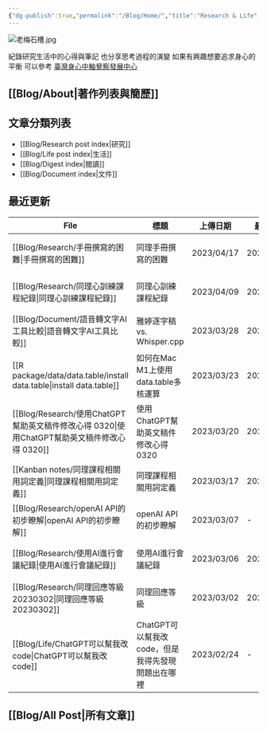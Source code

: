 ```yaml
---
{"dg-publish":true,"permalink":"/Blog/Home/","title":"Research & Life","tags":["blog","gardenEntry","gardenEntry","gardenEntry","gardenEntry","gardenEntry","gardenEntry","gardenEntry","gardenEntry"],"created":"2023-02-16","updated":"2023-03-01"}
---
```



![老梅石槽.jpg](/img/user/Blog/images/%E8%80%81%E6%A2%85%E7%9F%B3%E6%A7%BD.jpg)

紀錄研究生活中的心得與筆記
也分享思考過程的演變
如果有興趣想要追求身心的平衡
可以參考 [臺灣身心中軸覺察發展中心](https://bmaa.tw)

## [[Blog/About\|著作列表與簡歷]]

## 文章分類列表

- [[Blog/Research post index\|研究]]
- [[Blog/Life post index\|生活]]
- [[Blog/Digest index\|閱讀]]
- [[Blog/Document index\|文件]]

## 最近更新


<div class="transclusion internal-embed is-loaded"><div class="markdown-embed">





| File                                                                    | 標題                             | 上傳日期       | 最後修改       | 類別                                       |
| ----------------------------------------------------------------------- | ------------------------------ | ---------- | ---------- | ---------------------------------------- |
| [[Blog/Research/手冊撰寫的困難\|手冊撰寫的困難]]                                   | 同理手冊撰寫的困難                      | 2023/04/17 | 2023/04/17 | <ul><li>blog</li><li>research</li></ul>  |
| [[Blog/Research/同理心訓練課程紀錄\|同理心訓練課程紀錄]]                               | 同理心訓練課程紀錄                      | 2023/04/09 | 2023/04/14 | <ul><li>blog</li><li>research</li></ul>  |
| [[Blog/Document/語音轉文字AI工具比較\|語音轉文字AI工具比較]]                           | 雅婷逐字稿 vs. Whisper.cpp          | 2023/03/28 | 2023/03/28 | <ul><li>blog</li><li>document</li></ul>  |
| [[R package/data/data.table/install data.table\|install data.table]] | 如何在Mac M1上使用data.table多核運算     | 2023/03/23 | 2023/03/24 | <ul><li>document</li><li>blog</li></ul>  |
| [[Blog/Research/使用ChatGPT幫助英文稿件修改心得 0320\|使用ChatGPT幫助英文稿件修改心得 0320]] | 使用ChatGPT幫助英文稿件修改心得 0320       | 2023/03/20 | 2023/03/20 | <ul><li>blog</li><li>research</li></ul>  |
| [[Kanban notes/同理課程相關用詞定義\|同理課程相關用詞定義]]                              | 同理課程相關用詞定義                     | 2023/03/17 | 2023/03/17 | <ul><li>note</li><li>research</li></ul>  |
| [[Blog/Research/openAI API的初步瞭解\|openAI API的初步瞭解]]                   | openAI API的初步瞭解                | 2023/03/07 | \-         | blog                                     |
| [[Blog/Research/使用AI進行會議紀錄\|使用AI進行會議紀錄]]                             | 使用AI進行會議紀錄                     | 2023/03/06 | 2023/03/07 | <ul><li>blog</li><li>research</li></ul>  |
| [[Blog/Research/同理回應等級20230302\|同理回應等級20230302]]                     | 同理回應等級                         | 2023/03/02 | 2023/03/08 | <ul><li>blog</li><li>reseaerch</li></ul> |
| [[Blog/Life/ChatGPT可以幫我改code\|ChatGPT可以幫我改code]]                     | ChatGPT可以幫我改code，但是我得先發現問題出在哪裡 | 2023/02/24 | \-         | <ul><li>blog</li><li>life</li></ul>      |


</div></div>


## [[Blog/All Post\|所有文章]]
